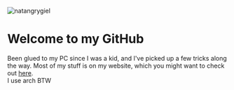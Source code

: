 <p align="left"> <img src="https://komarev.com/ghpvc/?username=natangrygiel&label=Profile%20views&color=0e75b6&style=flat" alt="natangrygiel" /> </p>
<h1> Welcome to my GitHub </h1>
Been glued to my PC since I was a kid, and I've picked up a few tricks along the way. Most of my stuff is on my website, which you might want to check out <a href="https://www.natangrygiel.pl">here</a>.
<br>I use arch BTW
